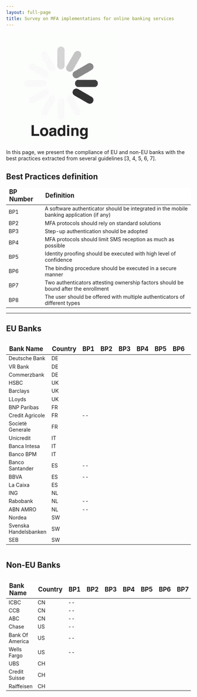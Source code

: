 ```yaml
---
layout: full-page
title: Survey on MFA implementations for online banking services
---
```

<div class="loading-blur"><img src="/assets/img/loading.gif" /></div>

In this page, we present the compliance of EU and non-EU banks with the best practices
extracted from several guidelines [3, 4, 5, 6, 7].

<h2>Best Practices definition</h2>

<table>
<thead style="font-weight: bold; font-size: 12.5pt; background-color: white;">
<td class="bp-header">BP Number</td>
<td>Definition</td>
</thead>
<tr id="BP1">
<td><bold>BP1</td><td class="def"> A software authenticator should be integrated in the mobile banking application (if any) </td>
</tr>
<tr id="BP2">
<td><bold>BP2</td><td class="def"> MFA protocols should rely on standard solutions</td>
</tr>
<tr id="BP3">
<td><bold>BP3</td><td class="def"> Step-up authentication should be adopted </td>
</tr>
<tr id="BP4">
<td><bold>BP4</td><td class="def"> MFA protocols should limit SMS reception as much as possible </td>
</tr>
<tr id="BP5">
<td><bold>BP5</td><td class="def"> Identity proofing should be executed with high level of confidence </td>
</tr>
<tr id="BP6">
<td><bold>BP6</td><td class="def"> The binding procedure should be executed in a secure manner </td>
</tr>
<tr id="BP7">
<td><bold>BP7</td><td class="def"> Two authenticators attesting ownership factors should be bound after the enrollment</td>
</tr>
<tr id="BP8">
<td><bold>BP8</td><td class="def"> The user should be offered with multiple authenticators of different types </td>
</tr>
</table>

<hr/>

<h2>EU Banks</h2>

<div id="eu-banks-table-wrapper" style="overflow-x: auto;">
<table id="eu-banks-table">
<thead style="font-weight: bold; font-size: 12.5pt;background-color: white;">
<td>Bank Name</td>
<td>Country</td>
<td class="bp-header">BP1</td>
<td class="bp-header">BP2</td>
<td class="bp-header">BP3</td>
<td class="bp-header">BP4</td>
<td class="bp-header">BP5</td>
<td class="bp-header">BP6</td>
<td class="bp-header">BP7</td>
<td class="bp-header">BP8</td>
</thead>
<tr id="deutsche-bank">
<td>Deutsche Bank 	</td>
<td> DE	</td>
<td><i class="far fa-star"></i> </td><td> <i class="fa fa-star-half-alt"></i> 	</td><td> <i class="fa fa-star"></i> 	</td><td> <i class="fa fa-star-half-alt"></i> 	</td><td> <i class="fa fa-star"></i> 	</td><td> <i class="fa fa-star-half-alt"></i> 	</td><td> <i class="fa fa-star-half-alt"></i> 	</td><td> <i class="fa fa-star"></i></td>
</tr>
<tr id="vr-bank">
<td>VR Bank 	</td>
<td> DE	</td>
<td><i class="far fa-star"></i> </td><td> <i class="fa fa-star-half-alt"></i> 	</td><td> <i class="fa fa-star"></i> 	</td><td> <i class="fa fa-star-half-alt"></i> 	</td><td> <i class="fa fa-star"></i> 	</td><td> <i class="fa fa-star-half-alt"></i> 	</td><td> <i class="fa fa-star-half-alt"></i> 	</td><td> <i class="fa fa-star"></i></td>
</tr>
<tr id="commerzbank">
<td>Commerzbank 	</td>
<td> DE	</td>
<td><i class="far fa-star"></i> </td><td> <i class="fa fa-star-half-alt"></i> 	</td><td> <i class="fa fa-star"></i> 	</td><td> <i class="fa fa-star-half-alt"></i> 	</td><td> <i class="fa fa-star-half-alt"></i> 	</td><td> <i class="far fa-star"></i> 	</td><td> <i class="fa fa-star-half-alt"></i> 	</td><td> <i class="fa fa-star"></i></td>
</tr>
<tr id="hsbc">
<td>HSBC	</td>
<td> UK	</td>
<td><i class="fa fa-star"></i> </td><td> <i class="fa fa-star-half-alt"></i> </td><td> <i class="fa fa-star"></i> 	</td><td> <i class="fa fa-star"></i> 	</td><td> <i class="fa fa-star"></i> 	</td><td> <i class="fa fa-star"></i> 	</td><td> <i class="fa fa-star-half-alt"></i>	</td><td> <i class="fa fa-star"></i></td>
</tr>
<tr id="barclays">
<td>Barclays</td>
<td> UK	</td>
<td><i class="fa fa-star"></i> </td><td> <i class="fa fa-star-half-alt"></i> 	</td><td> <i class="fa fa-star"></i> 	</td><td> <i class="fa fa-star"></i> 	</td><td> <i class="fa fa-star"></i> 	</td><td> <i class="fa fa-star-half-alt"></i> 	</td><td> <i class="far fa-star"></i> 	</td><td> <i class="fa fa-star"></i></td>
</tr>
<tr id="lloyds-bank">
<td>LLoyds	</td>
<td> UK	</td>
<td><i class="fa fa-star"></i> </td><td> <i class="fa fa-star"></i> </td><td> <i class="fa fa-star"></i> 	</td><td> <i class="fa fa-star-half-alt"></i> 	</td><td> <i class="fa fa-star"></i> 	</td><td> <i class="fa fa-star-half-alt"></i> 	</td><td> <i class="far fa-star"></i> 	</td><td> <i class="fa fa-star"></i></td>
</tr>
<tr id="bnp-paribas">
<td>BNP Paribas	</td>
<td> FR	</td>
<td><i class="fa fa-star"></i> </td><td> <i class="fa fa-star-half-alt"></i> 	</td><td> <i class="fa fa-star"></i> 	</td><td> <i class="fa fa-star-half-alt"></i> 	</td><td> <i class="fa fa-star-half-alt"></i> 	</td><td> <i class="far fa-star"></i> 	</td><td> <i class="far fa-star"></i> 	</td><td> <i class="fa fa-star"></i></td>
</tr>
<tr id="credit-agricole">
<td>Credit Agricole	</td>
<td> FR	</td>
<td>-- 		</td><td> <i class="fa fa-star-half-alt"></i>	</td><td> <i class="fa fa-star"></i> 	</td><td> <i class="far fa-star"></i> 	</td><td> <i class="fa fa-star-half-alt"></i> 	</td><td> <i class="far fa-star"></i> 	</td><td> <i class="far fa-star"></i> 	</td><td> <i class="far fa-star"></i></td>
</tr>
<tr id="societe-generale">
<td>Societè Generale</td>
<td> FR	</td>
<td><i class="fa fa-star"></i> </td><td> <i class="fa fa-star-half-alt"></i> 	</td><td> <i class="fa fa-star"></i> 	</td><td> <i class="fa fa-star-half-alt"></i> 	</td><td> <i class="fa fa-star-half-alt"></i> 	</td><td> <i class="far fa-star"></i> 	</td><td> <i class="far fa-star"></i> 	</td><td> <i class="fa fa-star"></i></td>
</tr>
<tr id="unicredit">
<td>Unicredit</td>
<td> IT	</td>
<td><i class="fa fa-star"></i> </td><td> <i class="fa fa-star-half-alt"></i> 	</td><td> <i class="fa fa-star"></i> 	</td><td> <i class="fa fa-star"></i> 	</td><td> <i class="fa fa-star"></i> 	</td><td> <i class="fa fa-star-half-alt"></i> 	</td><td> <i class="fa fa-star"></i> 	</td><td> <i class="fa fa-star"></i></td>
</tr>
<tr id="banca-intesa">
<td>Banca Intesa</td>
<td> IT	</td>
<td><i class="fa fa-star"></i> </td><td> <i class="fa fa-star-half-alt"></i> </td><td> <i class="fa fa-star"></i> 	</td><td> <i class="fa fa-star"></i> 	</td><td> <i class="fa fa-star"></i> 	</td><td> <i class="fa fa-star"></i> 	</td><td> <i class="fa fa-star-half-alt"></i> 	</td><td> <i class="fa fa-star"></i></td>
</tr>
<tr id="banco-bpm">
<td>Banco BPM	</td>
<td> IT	</td>
<td><i class="fa fa-star"></i> </td><td> <i class="fa fa-star-half-alt"></i> 	</td><td> <i class="fa fa-star"></i> 	</td><td> <i class="fa fa-star"></i> 	</td><td> <i class="fa fa-star"></i> 	</td><td> <i class="fa fa-star"></i> 	</td><td> <i class="fa fa-star-half-alt"></i>	</td><td> <i class="fa fa-star"></i></td>
</tr>
<tr id="banco-santander">
<td> Banco Santander	</td>
<td> ES	</td>
<td>-- 		</td><td> <i class="fa fa-star-half-alt"></i> 	</td><td> <i class="fa fa-star"></i> 	</td><td> <i class="far fa-star"></i> 	</td><td> <i class="fa fa-star-half-alt"></i> 	</td><td> <i class="far fa-star"></i> 	</td><td> <i class="far fa-star"></i> 	</td><td> <i class="far fa-star"></i></td>
</tr>
<tr id="bbva">
<td>BBVA	</td>
<td> ES	</td>
<td> -- 		</td><td> <i class="fa fa-star-half-alt"></i>	</td><td> <i class="fa fa-star"></i> 	</td><td> <i class="far fa-star"></i> 	</td><td> <i class="fa fa-star-half-alt"></i> 	</td><td> <i class="far fa-star"></i> 	</td><td> <i class="far fa-star"></i> 	</td><td> <i class="far fa-star"></i></td>
</tr>
<tr id="la-caixa">
<td>La Caixa</td>
<td> ES	</td>
<td><i class="far fa-star"></i> </td><td> <i class="fa fa-star-half-alt"></i> 	</td><td> <i class="fa fa-star"></i> 	</td><td> <i class="fa fa-star"></i> 	</td><td> <i class="fa fa-star-half-alt"></i> 	</td><td> <i class="fa fa-star"></i> 	</td><td> <i class="fa fa-star-half-alt"></i> 	</td><td> <i class="fa fa-star"></i></td>
</tr>
<tr id="ing">
<td>ING</td>
<td> NL	</td>
<td><i class="fa fa-star"></i> </td><td> <i class="fa fa-star-half-alt"></i>	</td><td> <i class="fa fa-star"></i>	</td><td> <i class="fa fa-star-half-alt"></i> 	</td><td> <i class="fa fa-star-half-alt"></i>	</td><td> <i class="far fa-star"></i> 	</td><td> <i class="fa fa-star-half-alt"></i>	</td><td> <i class="fa fa-star"></i></td>
</tr>
<tr id="rabobank">
<td>Rabobank	</td>
<td> NL	</td>
<td> -- 		</td><td> <i class="fa fa-star-half-alt"></i>	</td><td> <i class="fa fa-star"></i>	</td><td> <i class="fa fa-star"></i>	</td><td> <i class="fa fa-star-half-alt"></i>	</td><td> <i class="fa fa-star"></i>	</td><td> <i class="fa fa-star-half-alt"></i> 	</td><td> <i class="far fa-star"></i></td>    
</tr>
<tr id="abn-amro">
<td>ABN AMRO</td>
<td> NL	</td>
<td> -- 		</td><td> <i class="fa fa-star-half-alt"></i>	</td><td> <i class="fa fa-star"></i>	</td><td> <i class="fa fa-star"></i>	</td><td> <i class="fa fa-star-half-alt"></i>	</td><td> <i class="far fa-star"></i>	</td><td> <i class="fa fa-star-half-alt"></i> 	</td><td> <i class="far fa-star"></i>   </td>
</tr>
<tr id="nordea">
<td>Nordea	</td>
<td> SW	</td>
<td><i class="far fa-star"></i>	</td><td> <i class="fa fa-star-half-alt"></i>	</td><td> <i class="fa fa-star"></i>	</td><td> <i class="fa fa-star"></i>	</td><td> <i class="fa fa-star-half-alt"></i>	</td><td> <i class="fa fa-star-half-alt"></i>	</td><td> <i class="fa fa-star"></i> 	</td><td> <i class="fa fa-star"></i>  </td>  
</tr>
<tr id="svenska-handelsbanken">
<td>Svenska Handelsbanken </td>
<td> SW	</td>
<td><i class="far fa-star"></i>	</td><td> <i class="fa fa-star-half-alt"></i>	</td><td> <i class="far fa-star"></i>	</td><td> <i class="fa fa-star"></i>	</td><td> <i class="fa fa-star"></i>	</td><td> <i class="fa fa-star-half-alt"></i>	</td><td> <i class="fa fa-star"></i> 	</td><td> <i class="fa fa-star"></i>  </td>  
</tr>
<tr id="seb">
<td>SEB</td>
<td> SW	</td>
<td><i class="far fa-star"></i>	</td><td> <i class="fa fa-star-half-alt"></i>	</td><td> <i class="far fa-star"></i>	</td><td> <i class="fa fa-star"></i>	</td><td> <i class="fa fa-star-half-alt"></i>	</td><td> <i class="fa fa-star-half-alt"></i>	</td><td> <i class="fa fa-star"></i> 	</td><td> <i class="fa fa-star"></i>    </td>
</tr>
</table>
</div>

<h2>Non-EU Banks</h2>
<div id="non-eu-banks-table-wrapper" style="overflow-x: auto;">
<table id="non-eu-banks-table">
<thead style="font-weight: bold; font-size: 12.5pt; background-color: white;">
<td>Bank Name</td>
<td>Country</td>
<td class="bp-header">BP1</td>
<td class="bp-header">BP2</td>
<td class="bp-header">BP3</td>
<td class="bp-header">BP4</td>
<td class="bp-header">BP5</td>
<td class="bp-header">BP6</td>
<td class="bp-header">BP7</td>
<td class="bp-header">BP8</td>
</thead>
<tr id="icbc">
<td>ICBC</td>
<td> CN	</td>
<td> -- </td><td> <i class="far fa-star"></i>	</td><td> <i class="fa fa-star"></i> 	</td><td> <i class="fa fa-star-half-alt"></i> 	</td><td> <i class="fa fa-star"></i> 	</td><td> <i class="fa fa-star"></i> 	</td><td> <i class="fa fa-star-half-alt"></i> 	</td><td> <i class="fa fa-star"></i>  </td>
</tr>
<tr id="ccb">
<td>CCB</td>
<td> CN	</td>
<td> -- </td><td> <i class="far fa-star"></i> 	</td><td> <i class="fa fa-star"></i> 	</td><td> <i class="fa fa-star-half-alt"></i> 	</td><td> <i class="fa fa-star"></i> 	</td><td> <i class="fa fa-star"></i> 	</td><td> <i class="fa fa-star-half-alt"></i> 	</td><td> <i class="fa fa-star"></i>  </td>
</tr>
<tr id="abc">
<td>ABC</td>
<td> CN	</td>
<td> -- </td><td> <i class="far fa-star"></i> </td><td> <i class="fa fa-star"></i> 	</td><td> <i class="fa fa-star"></i> 	</td><td> <i class="fa fa-star"></i> 	</td><td> <i class="fa fa-star"></i> 	</td><td> <i class="fa fa-star-half-alt"></i> 	</td><td> <i class="fa fa-star"></i>  </td>
</tr>
<tr id="chase">
<td>Chase	</td>
<td> US	</td>
<td> -- </td><td>  <i class="fa fa-star"></i> </td><td> <i class="fa fa-star"></i> 	</td><td> <i class="far fa-star"></i> 	</td><td> <i class="fa fa-star-half-alt"></i> 	</td><td> <i class="far fa-star"></i> 	</td><td> <i class="far fa-star"></i>	</td><td> <i class="far fa-star"></i>  </td>
</tr>
<tr id="bank-of-america">
<td>Bank Of America	</td>
<td> US	</td>
<td> -- </td><td> <i class="fa fa-star-half-alt"></i> </td><td> <i class="fa fa-star"></i> 	</td><td> <i class="far fa-star"></i> 	</td><td> <i class="fa fa-star-half-alt"></i> 	</td><td> <i class="far fa-star"></i> 	</td><td> <i class="far fa-star"></i>	</td><td> <i class="far fa-star"></i></td>
</tr>
<tr id="wells-fargo">
<td>Wells Fargo	</td>
<td> US	</td>
<td> -- </td><td> <i class="fa fa-star"></i> </td><td> <i class="fa fa-star"></i> 	</td><td> <i class="far fa-star"></i> 	</td><td> <i class="fa fa-star-half-alt"></i> 	</td><td> <i class="far fa-star"></i>	</td><td> <i class="far fa-star"></i>	</td><td> <i class="far fa-star"></i>  </td>
</tr>
<tr id="ubs">
<td>UBS	</td>
<td> CH	</td>
<td> <i class="far fa-star"></i> </td><td> <i class="fa fa-star-half-alt"></i>	</td><td> <i class="fa fa-star"></i> 	</td><td> <i class="fa fa-star"></i> 		</td><td> <i class="fa fa-star-half-alt"></i> 	</td><td> <i class="fa fa-star"></i> 	</td><td> <i class="fa fa-star-half-alt"></i> 	</td><td> <i class="fa fa-star"></i>  </td>
</tr>
<tr id="credit-suisse">
<td>Credit Suisse</td>
<td> CH	</td>
<td> <i class="far fa-star"></i> </td><td> <i class="fa fa-star-half-alt"></i> 	</td><td> <i class="fa fa-star"></i> 	</td><td> <i class="fa fa-star-half-alt"></i> 	</td><td> <i class="fa fa-star-half-alt"></i> 	</td><td> <i class="fa fa-star-half-alt"></i> 	</td><td> <i class="fa fa-star-half-alt"></i> 	</td><td> <i class="fa fa-star"></i> </td>
</tr>
<tr id="raiffeisen">
<td>Raiffeisen	</td>
<td> CH	</td>
<td> <i class="far fa-star"></i> </td><td> <i class="fa fa-star-half-alt"></i> 	</td><td> <i class="far fa-star"></i> 	</td><td> <i class="fa fa-star-half-alt"></i> 	</td><td> <i class="fa fa-star-half-alt"></i> 	</td><td> <i class="fa fa-star-half-alt"></i> 	</td><td> <i class="fa fa-star-half-alt"></i> 	</td><td> <i class="fa fa-star"></i>  </td>
</tr>
</table>
</div>

<script>
	$("#eu-banks-table").floatThead();
	$("#non-eu-banks-table").floatThead();
	
	$('.bp-header').each(function() {
		var def = ("#"+$(this).text().trim()+".def").text();
		$(this).qtip({ 
			content: def,
			style: { 
				classes: 'qtip-blue' 
			}
		});
	});
</script>